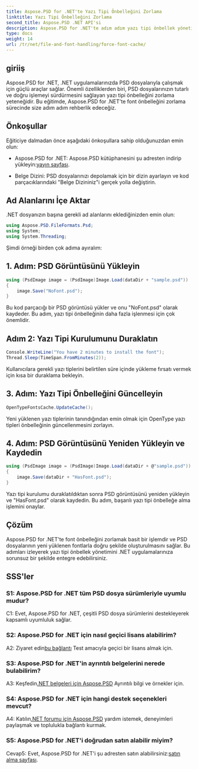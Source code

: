 ```yaml
---
title: Aspose.PSD for .NET'te Yazı Tipi Önbelleğini Zorlama
linktitle: Yazı Tipi Önbelleğini Zorlama
second_title: Aspose.PSD .NET API'si
description: Aspose.PSD for .NET'te adım adım yazı tipi önbellek yönetimini keşfedin. Bu güçlü .NET kitaplığıyla hassas işleme sağlayın.
type: docs
weight: 14
url: /tr/net/file-and-font-handling/force-font-cache/
---
```

## giriiş

Aspose.PSD for .NET, .NET uygulamalarınızda PSD dosyalarıyla çalışmak için güçlü araçlar sağlar. Önemli özelliklerden biri, PSD dosyalarınızın tutarlı ve doğru işlemeyi sürdürmesini sağlayan yazı tipi önbelleğini zorlama yeteneğidir. Bu eğitimde, Aspose.PSD for .NET'te font önbelleğini zorlama sürecinde size adım adım rehberlik edeceğiz.

## Önkoşullar

Eğiticiye dalmadan önce aşağıdaki önkoşullara sahip olduğunuzdan emin olun:

- Aspose.PSD for .NET: Aspose.PSD kütüphanesini şu adresten indirip yükleyin:[yayın sayfası](https://releases.aspose.com/psd/net/).

- Belge Dizini: PSD dosyalarınızı depolamak için bir dizin ayarlayın ve kod parçacıklarındaki "Belge Dizininiz"i gerçek yolla değiştirin.

## Ad Alanlarını İçe Aktar

.NET dosyanızın başına gerekli ad alanlarını eklediğinizden emin olun:

```csharp
using Aspose.PSD.FileFormats.Psd;
using System;
using System.Threading;
```

Şimdi örneği birden çok adıma ayıralım:

## 1. Adım: PSD Görüntüsünü Yükleyin

```csharp
using (PsdImage image = (PsdImage)Image.Load(dataDir + "sample.psd"))
{
    image.Save("NoFont.psd");
}
```

Bu kod parçacığı bir PSD görüntüsü yükler ve onu "NoFont.psd" olarak kaydeder. Bu adım, yazı tipi önbelleğinin daha fazla işlenmesi için çok önemlidir.

## Adım 2: Yazı Tipi Kurulumunu Duraklatın

```csharp
Console.WriteLine("You have 2 minutes to install the font");
Thread.Sleep(TimeSpan.FromMinutes(2));
```

Kullanıcılara gerekli yazı tiplerini belirtilen süre içinde yükleme fırsatı vermek için kısa bir duraklama bekleyin.

## 3. Adım: Yazı Tipi Önbelleğini Güncelleyin

```csharp
OpenTypeFontsCache.UpdateCache();
```

Yeni yüklenen yazı tiplerinin tanındığından emin olmak için OpenType yazı tipleri önbelleğinin güncellenmesini zorlayın.

## 4. Adım: PSD Görüntüsünü Yeniden Yükleyin ve Kaydedin

```csharp
using (PsdImage image = (PsdImage)Image.Load(dataDir + @"sample.psd"))
{
    image.Save(dataDir + "HasFont.psd");
}
```

Yazı tipi kurulumu duraklatıldıktan sonra PSD görüntüsünü yeniden yükleyin ve "HasFont.psd" olarak kaydedin. Bu adım, başarılı yazı tipi önbelleğe alma işlemini onaylar.

## Çözüm

Aspose.PSD for .NET'te font önbelleğini zorlamak basit bir işlemdir ve PSD dosyalarının yeni yüklenen fontlarla doğru şekilde oluşturulmasını sağlar. Bu adımları izleyerek yazı tipi önbellek yönetimini .NET uygulamalarınıza sorunsuz bir şekilde entegre edebilirsiniz.

## SSS'ler

### S1: Aspose.PSD for .NET tüm PSD dosya sürümleriyle uyumlu mudur?

C1: Evet, Aspose.PSD for .NET, çeşitli PSD dosya sürümlerini destekleyerek kapsamlı uyumluluk sağlar.

### S2: Aspose.PSD for .NET için nasıl geçici lisans alabilirim?

 A2: Ziyaret edin[bu bağlantı](https://purchase.aspose.com/temporary-license/) Test amacıyla geçici bir lisans almak için.

### S3: Aspose.PSD for .NET'in ayrıntılı belgelerini nerede bulabilirim?

 A3: Keşfedin[.NET belgeleri için Aspose.PSD](https://reference.aspose.com/psd/net/) Ayrıntılı bilgi ve örnekler için.

### S4: Aspose.PSD for .NET için hangi destek seçenekleri mevcut?

 A4: Katılın[.NET forumu için Aspose.PSD](https://forum.aspose.com/c/psd/34) yardım istemek, deneyimleri paylaşmak ve toplulukla bağlantı kurmak.

### S5: Aspose.PSD for .NET'i doğrudan satın alabilir miyim?

 Cevap5: Evet, Aspose.PSD for .NET'i şu adresten satın alabilirsiniz:[satın alma sayfası](https://purchase.aspose.com/buy).
